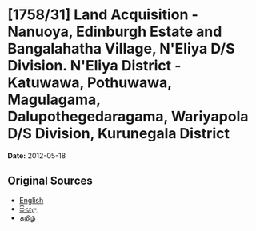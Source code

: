 # [1758/31] Land Acquisition - Nanuoya, Edinburgh Estate and Bangalahatha Village, N'Eliya D/S Division. N'Eliya District - Katuwawa, Pothuwawa, Magulagama, Dalupothegedaragama, Wariyapola D/S Division, Kurunegala District

**Date:** 2012-05-18

## Original Sources

- [English](https://documents.gov.lk/view/extra-gazettes/2012/5/1758-31_E.pdf)
- [සිංහල](https://documents.gov.lk/view/extra-gazettes/2012/5/1758-31_S.pdf)
- [தமிழ்](https://documents.gov.lk/view/extra-gazettes/2012/5/1758-31_T.pdf)
